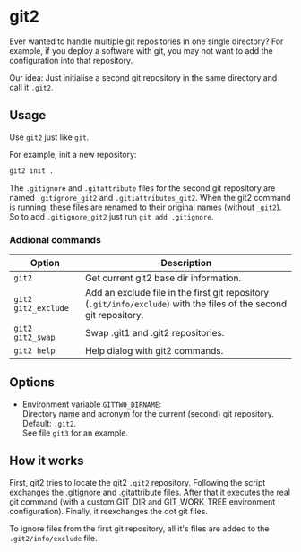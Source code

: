 # git2

Ever wanted to handle multiple git repositories in one single directory? For example, if you deploy a software with git, you may not want to add the configuration into that repository.

Our idea: Just initialise a second git repository in the same directory and call it `.git2`.

## Usage

Use `git2` just like `git`.

For example, init a new repository:

```sh
git2 init .
```

The ``.gitignore`` and ``.gitattribute`` files for the second git repository are named ``.gitignore_git2`` and ``.gitiattributes_git2``. When the git2 command is running, these files are renamed to their original names (without ``_git2``). So to add ``.gitignore_git2`` just run ``git add .gitignore``.

### Addional commands

<table>
  <thead>
  <tr>
    <th>Option</th>
    <th>Description</th>
  </tr>
  </thead>
  <tbody>
  <tr>
    <td><code>git2</code></td>
    <td>Get current git2 base dir information.</td>
  </tr>
  <tr>
    <td><code>git2 git2_exclude</code></td>
    <td>Add an exclude file in the first git repository (<code>.git/info/exclude</code>) with the files of the second git repository.</td>
  </tr>
  <tr>
    <td><code>git2 git2_swap</code></td>
    <td>Swap .git1 and .git2 repositories.</td>
  </tr>
  <tr>
    <td><code>git2 help</code></td>
    <td>Help dialog with git2 commands.</td>
  </tr>
  </body>
</table>

## Options

* Environment variable `GITTWO_DIRNAME`:  
  Directory name and acronym for the current (second) git repository. Default: `.git2`.  
  See file `git3` for an example.

## How it works

First, git2 tries to locate the git2 `.git2` repository.
Following the script exchanges the .gitignore and .gitattribute files.
After that it executes the real git command (with a custom GIT_DIR and GIT_WORK_TREE environment configuration).
Finally, it reexchanges the dot git files.

To ignore files from the first git repository, all it's files are added to the `.git2/info/exclude` file.

